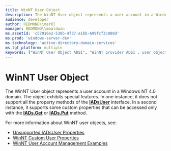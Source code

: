 ```yaml
---
title: WinNT User Object
description: The WinNT User object represents a user account in a Windows NT 4.0 domain.
audience: developer
author: REDMOND\\markl
manager: REDMOND\\mbaldwin
ms.assetid: 'c57016e2-538b-4f37-a1bb-699fcf3c080d'
ms.prod: 'windows-server-dev'
ms.technology: 'active-directory-domain-services'
ms.tgt_platform: multiple
keywords: ["WinNT User Object ADSI", "WinNT provider ADSI , user object"]
---
```


# WinNT User Object

The WinNT User object represents a user account in a Windows NT 4.0 domain. The object exhibits special features. In one instance, it does not support all the property methods of the [**IADsUser**](iadsuser.md) interface. In a second instance, it supports some custom properties that can be accessed only with the [**IADs.Get**](iads-get.md) or [**IADs.Put**](iads-put.md) method.

For more information about WinNT user objects, see:

-   [Unsupported IADsUser Properties](unsupported-iadsuser-properties.md)
-   [WinNT Custom User Properties](winnt-custom-user-properties.md)
-   [WinNT User Account Management Examples](winnt-user-account-management-examples.md)

 

 




